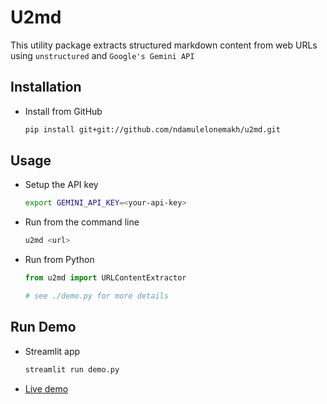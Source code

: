 # U2md

This utility package extracts structured markdown content from web URLs using `unstructured` and `Google's Gemini API`


## Installation

- Install from GitHub

    ```bash
    pip install git+git://github.com/ndamulelonemakh/u2md.git
    ```

## Usage

- Setup the API key

    ```bash
    export GEMINI_API_KEY=<your-api-key>
    ```
- Run from the command line

    ```bash
    u2md <url>
    ```
- Run from Python

    ```python
    from u2md import URLContentExtractor

    # see ./demo.py for more details
    ```

## Run Demo

- Streamlit app

    ```bash
    streamlit run demo.py
    ```

- [Live demo](https://u2md-live.streamlit.app/)

